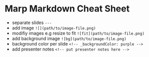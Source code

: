 # Marp Markdown Cheat Sheet

- separate slides `---`
- add image `![](path/to/image-file.png)`
- modifiy images e.g resize to fit `![fit](path/to/image-file.png)`
- add background image `![bg](path/to/image-file.png)`
- background color per slide `<!-- _backgroundColor: purple -->`
- add presenter notes `<!-- put presenter notes here -->`
